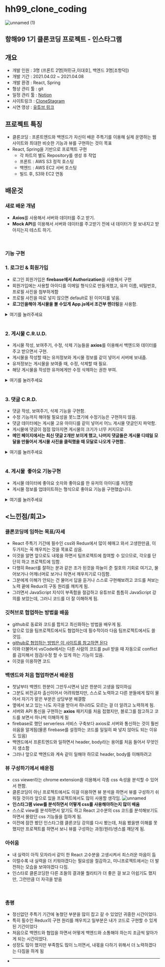 # hh99_clone_coding
![unnamed (1)](https://user-images.githubusercontent.com/79818840/114365531-85234880-9bb5-11eb-844e-5909d9f38d47.jpg)

## 항해99 1기 클론코딩 프로젝트 - 인스타그램

## 개요
- 개발 인원 : 3명 (프론트 2명[허민규,이대호], 백엔드 3명[조항덕])
- 개발 기간 : 2021.04.02 ~ 2021.04.08
- 개발 환경 : React, Spring
- 형상 관리 툴 : git
- 일정 관리 툴 : [Notion](https://www.notion.so/e42a377457bb4cd0be96e1f9b3cb3b66)
- 사이트링크 : [CloneStagram](http://instagram99.shop/)
- 시연 영상 : [유튜브 링크](https://www.youtube.com/watch?v=ixMeFdVdCLs&t=118s)

## 프로젝트 특징
- 클론코딩 : 프론트엔드와 백엔드가 자신이 배운 주특기를 이용해 실제 운영하는 웹사이트와 최대한 비슷한 기능과 뷰를 구현하는 것이 목표
- React, Spring을 기반으로 프로젝트 구현
    - 각 파트의 별도 Repository를 생성 후 작업
    - 프론트 : AWS S3 정적 호스팅
    - 백엔드 : AWS EC2 서버 호스팅
    - 빌드 후, S3와 EC2 연동

## 배운것

### **새로 배운 개념**

- **Axios**를 사용해서 서버와 데이터를 주고 받기.
- **Mock API**를 이용해서 서버와 데이터를 주고받기 전에 내 데이터가 잘 보내지고 받아지는지 테스트 하기.
<br>

### **기능 구현**

### **1\. 로그인 & 회원가입**

- 로그인 회원가입은 **firebase에서 Authorization**을 사용해서 구현
- 회원가입에는 사용할 아이디를 이메일 형식으로 만들게했고, 유저 이름, 비밀번호, 프로필 사진을 첨부하게함
- 프로필 사진을 따로 넣지 않으면 default로 된 이미지를 넣음. 
- **로그인을해야 게시물을 볼 수있게 App.js에서 조건부 렌더링**을 사용함.

<details>
<summary>여기를 눌러주세요</summary>
<div markdown="1">

<br>

<img width="500" src="https://img1.daumcdn.net/thumb/R1280x0/?scode=mtistory2&fname=https%3A%2F%2Fblog.kakaocdn.net%2Fdn%2FAkMjU%2Fbtq2krPorDo%2Fk5xBUjPAKisLkNU7RiK5LK%2Fimg.png">

<br>

<img width="500" src="https://img1.daumcdn.net/thumb/R1280x0/?scode=mtistory2&fname=https%3A%2F%2Fblog.kakaocdn.net%2Fdn%2F2i9wy%2Fbtq2hfo5jo0%2F5IpjroUBI4CCQmGHESRQo1%2Fimg.png">

<br>
<br>

```
function App() {
  const dispatch = useDispatch()
  const _session_key = `firebase:authUser:${apiKey}:[DEFAULT]`;
  const is_session = sessionStorage.getItem(_session_key) ? true : false;
  const is_login = useSelector((state) => state.user.is_login) 
  
  React.useEffect(() => {
    if(is_session){
      dispatch(userActions.loginCheckFB())
    }
  },[])
	//로그인 한 상태에서만 게시물들을 보고 작성할 수 있게 함.
  if (is_login){
    return (
      <ReactContainer>
        <Header/>
        <ConnectedRouter history={history}>

        <Switch>
          <Route path="/" exact component={PostList}/>
          <Route path="/upload" exact component={PostWrite}/>
          <Route path="/upload/:id" exact component={PostWrite}/>
          <Route exact component={NotFound}/>
        </Switch>


        </ConnectedRouter>
      </ReactContainer>
    );
  }
  	//로그인하지 않았을 때는 메인 페이지로 들어가도 로그인 화면만 나오도록 했습니다. 
  return(
    <ReactContainer>
      <ConnectedRouter history={history}>
        <Switch>
          <Route path="/signup" exact component={SignUp} />
          <Route path="/" exact component={Login} />
          <Route component={NotFound}/>
        </Switch>
      </ConnectedRouter>
    </ReactContainer>
  )

}
```

</div>
</details>

<br>

### **2\. 게시물 C.R.U.D.**

- 게시물 작성, 보여주기, 수정, 삭제 기능들을 **axios**를 이용해서 백엔드와 데이터를 주고 받으면서 구현.  
- 게시물을 작성할 때는 유저정보와 게시물 정보를 같이 넣어서 서버에 보내줌. 
- 유저정보는 게시물을 보여줄 때, 수정, 삭제할 때 필요. 
- 해당 게시물을 작성한 유저에게만 수정 삭제하는 권한 부여.

<details>
<summary>여기를 눌러주세요</summary>
<div markdown="1">

<br>

<img width="500" src="https://img1.daumcdn.net/thumb/R1280x0/?scode=mtistory2&fname=https%3A%2F%2Fblog.kakaocdn.net%2Fdn%2Fzn1qS%2Fbtq2lBRTQqi%2FNcE6tXyM8osKHAecQYk3wk%2Fimg.png">

<br>

<img width="500" src="https://img1.daumcdn.net/thumb/R1280x0/?scode=mtistory2&fname=https%3A%2F%2Fblog.kakaocdn.net%2Fdn%2FvrXGv%2Fbtq2iWvsfwX%2F8fqR8XeKI2TPWAYiIhhJI0%2Fimg.png">

<br>

<img width="500" src="https://img1.daumcdn.net/thumb/R1280x0/?scode=mtistory2&fname=https%3A%2F%2Fblog.kakaocdn.net%2Fdn%2Fb0oSrL%2Fbtq2niqZOwf%2F52dGYtgL06ro1b8HScOk81%2Fimg.png">

<br>
<br>

게시물 CRUD 구현한 모듈 코드입니다.

```
// 작성한 게시글을 서버에 보내는 작업. 
// 첨부한 사진은 firebase Storage에다가 저장을 하고 url만 받아와서 서버에 보냄.
// 게시글 작성자 데이터와 게시글 내용을 서버에 보냄.
// 그 후에 response로 게시물 id를 받아서 리덕스 스토어에 게시물 데이터와 같이 저장함.

const addPostAX = (post) => {
  return function (dispatch, getState){
    const _user = getState().user.user

    const user_info = {
      user_name: _user.user_name,
      user_id: _user.user_id,
      profile_url: _user.profile_url
    };

    let _post = {
      contents: post.contents,
      insertDt: moment().format("YYYY-MM-DD HH:mm:ss"),
      likeCnt: 0,
      likeId: [],
    };
    const _image = getState().image.preview;

    const _upload = storage
      .ref(`images/${user_info.user_id}_${new Date().getTime()}`)
      .putString(_image, "data_url");

    _upload.then((snapshot) => {
      snapshot.ref.getDownloadURL()
      .then((url) => {
        axios.post("http://15.164.217.16/api/contents", {
      ..._post,  img : url, userName: user_info.user_name,
      userId: user_info.user_id, myImg: user_info.profile_url,
      }).then((response) => {
        console.log(response)
        let post_list = { 
          id: response.data.id, 
          post_image_url : url, 
          ...user_info,
          contents: post.contents,
          insert_dt: moment().format("YYYY-MM-DD HH:mm:ss"),
          like_cnt: 0,
          like_id: [],
        }
        dispatch(addPost(post_list))
        dispatch(imageActions.setPreview("http://via.placeholder.com/400x300"))
        history.replace("/")
      })
      }).catch((error) => {
        console.log(error)
        window.alert("게시물 저장이 정상적으로 되지 않았습니다.")
      })
    })
  }
}

// DB에 저장되어있는 게시물들을 다 가져옴.
// reponse로 받은 게시물 데이터를 하나씩 .foEach를 써서 분류.
// 리덕스 store에 저장.

const getPostAX = () => {
  return function (dispatch, getState){
    axios.get("http://15.164.217.16/api/contents")
      .then((res) => {

      console.log(res.data);
      
      let post_list = []; 

      res.data.forEach((_post) => {   
        
        let post = {
          id: _post.id,
          content: _post.contents,
          insert_dt: _post.insertDt,
          user_name: _post.userName,
          post_image_url: _post.img,
          profile_image_url: _post.myImg,
          user_id: _post.userId,
          like_cnt: _post.likeCnt,
          like_id: _post.likeId,
        };

        post_list.unshift(post);
      })
      console.log(post_list);

      dispatch(setPost(post_list));

    }).catch((err) => {
      window.alert("게시물을 가져오는데 문제가 있어요!")
    })
  }
}

// 게시물 데이터를 수정할 때 게시물 이미지도 수정이 되었을 때와 되지 않을 때를 나눔.
// 이미지가 수정되지 않았으면 기존 이미지 url과 수정된 게시글을 업로드한다.
// 이미지가 수정되었으면 수정된 이미지를 firebase Storage에 저장을하고 url을 받아와서 서버에 보내준다.
// 수정된 게시글 data는 리덕스 store에도 저장함.
const editPostAX = (id, post) => {
  return function (dispatch, getState){
    if(!id) {
      console.log("게시물이 없어요!")
      return;
    }
    const _image = getState().image.preview;
    const _post_idx = getState().post.list.findIndex((p) => p.id == id);
    const _post = getState().post.list[_post_idx];
    
    let _edit = {
      contents: post.contents,
    }

    if (_image == _post.post_image_url){
      axios.put(`http://15.164.217.16/api/contents/${id}`, {
        ..._edit, img: _image
      })
        .then((response) => {
          console.log(response)
          dispatch(editPost(id, {..._edit}))
          history.replace("/")
        });

        return;
      } else {
        const user_id = getState().user.user.user_id;
        const _upload = storage
          .ref(`images/${user_id}_${new Date().getTime()}`)
          .putString(_image, "data_url");

        _upload.then((snapshot) => {
          snapshot.ref.getDownloadURL().then((url) => {
            return url;
          })
          .then((url) => {
            axios.put(`http://15.164.217.16/api/contents/${id}`, {
              ..._edit, img: url,
          })
          .then((response) => {
          console.log(response)
          let edit_list = {..._edit, post_image_url: url}
          dispatch(editPost(id , edit_list))
          history.replace("/")
        });
        }).catch((err) => {
          window.alert("게시물 수정에 문제가 있어요!")
        })
      })
    }
  }
}

// 게시글 id값을 보내면 서버에서 db에 저장된 해당 id를 가진 게시물을 삭제함.
// 그리고 리덕스 store에서도 저장된 게시물을 삭제해서 바로 삭제된것이 적용.

const deletePostAX = (id) => {
  return function (dispatch, getState){
    axios.delete(`http://15.164.217.16/api/contents/${id}`)  
      .then((res) => {
        dispatch(deletePost(id));
        history.replace("/");
      }).catch((err) => {
        window.alert("게시물 삭제에 문제가 있어요!")
      })
  }
}
```

</div>
</details>


<br>


### **3\. 댓글 C.R.D.**

- 댓글 작성, 보여주기, 삭제 기능을 구현함. 
- 수정 기능까지 해야될 필요성을 못느꼈기에 수정기능은 구현하지 않음. 
- 댓글 데이터에는 게시물 고유 아이디를 같이 넣어서 어느 게시물 댓글인지 파악함. 
- 게시물에 댓글이 점점 많아지면 게시물의 크기가 너무 커지므로
-  **메인 페이지에서는 최신 댓글 2개만 보이게 했고, 나머지 댓글들은 게시물 디테일 모달을 만들어서 게시물 사진을 클릭했을 때 모달로 나오게 구현함.**.

<details>
<summary>여기를 눌러주세요</summary>
<div markdown="1">

<br>

<img width="500" src="https://img1.daumcdn.net/thumb/R1280x0/?scode=mtistory2&fname=https%3A%2F%2Fblog.kakaocdn.net%2Fdn%2FGXgH8%2Fbtq2hX2FU7s%2F2ESEmrngUfcXVNZCudIqS1%2Fimg.png">

<br>

<img width="500" src="https://img1.daumcdn.net/thumb/R1280x0/?scode=mtistory2&fname=https%3A%2F%2Fblog.kakaocdn.net%2Fdn%2FWmPe2%2Fbtq2iEhge4E%2F7x3eaVNOb2KasPpKfCMba0%2Fimg.png">

<br>
<br>

댓글 CRD 구현한 모듈 코드.

```
// addCommentAX는 댓글과 댓글 단 사람의 정보 해당 게시글 정보를 담아서 서버에 보내는 작업을 함.
// 그리고 리덕스 store에 그 정보들을 저장해서 바로 화면으로 새로적은 댓글이 보이게 함. 

const addCommentAX = (comment, post_id) => {
  return function (dispatch, getState) {
    console.log(comment)
    let _comment = {
      contentsId: post_id,
      userId: comment.user_name,
      comment: comment.comment,
      myImg: comment.profile_url,
      commentDt: moment().format("YYYY-MM-DD HH:mm:ss")
    }
    console.log(_comment)
    axios.post("http://15.164.217.16/api/comments/", {
      ..._comment
    })
    .then((res) => {
      console.log(res.data)
      let comment_list = {...comment, id: res.data.id}
      dispatch(addComment(comment_list, post_id))
    }).catch((err) => {
      console.log(err.response)
      window.alert("댓글 작성에 문제가 있어요!")
    }) 
  }
}

// 화면을 리로드를 했을 때 리덕스 store에 있는 정보들이 다 날아가기 때문에 
// DB에 저장해뒀던 해당 게시물의 댓글 정보들을 response로 받아서 다시 리덕스 store에 저장합니다.

const getCommentAX = (post_id = null) => {
  return function (dispatch) {
    if (!post_id){
      return;
    }
    console.log(post_id)
    axios.get(`http://15.164.217.16/api/comments/${post_id}`)
    .then((response) => {
      console.log(response)

      let comment_list = []
      response.data.forEach((_post) => {
        let comment = {
          comment: _post.comment,
          user_name: _post.userId,
          profile_url: _post.myImg,
          comment_dt: _post.commentDt,
          id: _post.id,
        }
        comment_list.unshift(comment)
      })      
      console.log(comment_list)
      dispatch(setComment(comment_list, post_id))
    }).catch((error) => {
      window.alert("댓글을 불러올 수 없습니다.")
    })
  }
}

// 해당 댓글 id값을 서버에 보내서 삭제시킴.
// 리덕스 store에서도 같은 id값을 가진것을 찾아서 삭제함.

const deleteCommentAX = (id, post_id) => {
  return function (dispatch, getState){
    axios.delete(`http://15.164.217.16/api/comments/${id}`)  
      .then((res) => {
        dispatch(deleteComment(id, post_id));
      }).catch((err) => {
        window.alert("게시물 삭제에 문제가 있어요!")
      })
  }
}


export default handleActions(
  {
    [ADD_COMMENT]: (state, action) => produce(state, (draft) => {
      //  draft.list[action.payload.post_id] 안에 아무것도 없는 상태이면 배열도 없는 상태여서
      // unshift도 되지 않습니다. 그래서 아무것도 없는 경우일 때를 따로 설정함.
      if(!draft.list[action.payload.post_id]){
        draft.list[action.payload.post_id] = [action.payload.comment]
        return
      }
      draft.list[action.payload.post_id].unshift(action.payload.comment)
    }),
    [SET_COMMENT]: (state, action) => produce(state, (draft) => {
      draft.list[action.payload.post_id] = action.payload.comment_list
    }), 
    [DELETE_COMMENT]: (state, action) => produce(state, (draft) => {
      let idx = draft.list[action.payload.post_id].findIndex((p) => p.id === action.payload.id);
      if(idx !== -1){
        draft.list[action.payload.post_id].splice(idx, 1);
      }
    }), 
  },
  initialState
)
```

</div>
</details>


<br>


### **4\. 게시물  좋아요 기능구현**

- 게시물 데이터에 좋아요 숫자와 좋아요를 한 유저의 아이디를 저장함 
- 게시물 정보를 업데이트하는 형식으로 좋아요 기능을 구현했습니다.

<details>
<summary>여기를 눌러주세요</summary>
<div markdown="1">

<br>
<br>

좋아요 기능구현한 모듈 코드.

```
// 좋아요 추가 삭제를 이 미들웨어하나로 구현함.
const editLikeAX = (post, post_id) => {
  return function (dispatch) {
    console.log(post, post_id)
    axios.put(`http://15.164.217.16/api/contents/${post_id}`, {
      ...post
    }).then((response) => {
      console.log(post)
      let _post = {
        like_id: post.likeId,
        like_cnt : post.likeCnt,
      }
      console.log(_post)
      
      dispatch(editLike(_post, post_id))
    })
  }

}

// 수정한 좋아요 데이터를 리덕스 스토어에 저장함.
[EDIT_LIKE]: (state, action) => produce(state, (draft) => {
      let idx = draft.list.findIndex((p) => p.id === action.payload.post_id);
      draft.list[idx] = { ...draft.list[idx], ...action.payload.post }
    })
```

좋아요 기능을 구현한 Component 코드.<br/>
서버에서 게시물 데이터를 다 보내지 않으면 서버 오류가 걸린다고 해서 게시물 데이터를 다 담아서 보냄.

```
//좋아요를 추가하는 함수.
const likeSubmit = () => {
    if(!is_login){
      window.alert("😀로그인 해야 할 수 있어요!")
      return
    }
    let like_id;
    if(props.like_id.length === 0){
      like_id = [user_info.user_id];
    } else {
      like_id = [...props.like_id, user_info.user_id]; 
    }
    let cnt = props.like_cnt + 1;
    
    let post = {
      userId: props.user_id,
      userName: props.user_name,
      contents: props.content,
      img: props.post_image_url,
      myImg: props.profile_image_url,
      insertDt: props.insert_dt,
      likeCnt : cnt,
      likeId : like_id
    }
    let post_id = props.id;
    console.log(post)
    dispatch(postActions.editLikeAX(post, post_id))
  }

// 좋아요를 취소하는 함수입니다.
  const dislikeSubmit = () => {
    let like_id = []
    like_id = props.like_id.filter((l, idx) => {
      if(l !== user_info.user_id){
        console.log(like_id)
        return [...like_id, l]
      }
    })
    let cnt = props.like_cnt - 1;
    let post = {
      userId: props.user_id,
      userName: props.user_name,
      contents: props.content,
      img: props.post_image_url,
      myImg: props.profile_image_url,
      insertDt: props.insert_dt,
      likeCnt : cnt,
      likeId : like_id
    }
    let post_id = props.id;
    dispatch(postActions.editLikeAX(post, post_id))
  }
```

</div>
</details>

## <느낀점/회고>

### 클론코딩에 임하는 목표/자세
- React 주특기 기간에 필수인 css와 Redux에서 많이 헤매고 와서 고생한만큼, 이 두가지는 꼭 깨우치는 것을 목표로 삼음.
- 이것을 알면 앞으로도 내몫을 하면서 팀프로젝트에 참여할 수 있으므로, 각오를 단단히 하고 프로젝트에 임함.
- 다행히 React를 잘하는 분과 같은 조가 된것을 하늘이 준 절호의 기회로 여기고, 물어보거나 어깨너머로 보거나 하면서 깨우치기로 다짐함.
- 그분에게 이해가 안되는 건 물어서 답을 듣거나 스스로 구현해보려고 코드를 쳐보는 노력 끝에 Redux의 구동 원리를 깨치게 됨.
- 그러면서 JavaScript 지식이 부족함을 절감하고 유튜브로 틈틈히 JavaScript 강의를 보았는데, 그러니 코드를 더 잘 이해하게 됨.

### 깃허브로 협업하는 방법을 배움
- github로 동료와 코드를 합치고 최신화하는 방법을 배우게 됨.
- 앞으로 있을 팀프로젝트에서도 협업하는데 필수적이라 다음 팀프로젝트에서도 쓸 것임.
- [github로 협업하는 방법은 이 사이트를 참고하면 된다](https://hyunjun19.github.io/2018/03/09/github-fork-syncing/)
- 이와 더불어서 vsCode에서는 다른 사람의 코드를 pull 받을 때 자동으로 conflict를 감지해서 점검/수정 할 수 있게 하는 기능이 있음.
- 이것을 이용하면 코드

### 백엔드와 처음 협업하면서 배운점
- 첫날부터 백엔드 한분이 그만두시면서 남은 한분이 고생을 많이하심
- 그분도 비전공자 출신이어서 어려워했지만, 스스로 노력하고 다른 분들에게 많이 물어서 자기가 맡은 부분은 상당부분 해결함
- 옆에서 보고 있는 나도 자극을 받아서 하나라도 모르는 걸 더 알려고 노력하게 됨.
- 서버와 API 통신을 구현하는 **axios** 패키지를 처음 접했지만, 블로그를 참고하고 코드를 보면서 하나씩 이해하게 됨
- firebase로 했던 serverless 서비스 구축보다 axios로 서버와 통신하는 것이 훨씬 쉬움을 알게됨(물론 firebase를 설정하는 코드를 일일히 짜 넣지 않아도 되는 이유도 있음)
- 백엔드에서 프론트엔드와 일하면서 header, body라는 용어를 처음 들어서 무엇인지 생소함
- 그러나 앞으로 백엔드와 계속 같이 일해야 하므로 header, body를 이해하려고 

### 뷰 구성하기에서 배운점
- css viewer라는 chrome extension을 이용해서 각종 css 속성을 분석할 수 있어서 편함.
- 클론코딩이 아닌 프로젝트에서도 이걸 이용하면 뷰 분석을 하면서 뷰를 구성하기 쉬워질 것이라 앞으로 있을 프로젝트에서도 많이 사용할 생각임.
![unnamed](https://user-images.githubusercontent.com/79818840/120114396-ffd21280-c1b9-11eb-9591-eca9b2205c63.jpg)
- **인스타그램 view를 분석하면서 어떻게 css를 사용해야하는지 많이 배움**
- 스스로 view를 분석하면서 알기도 하고 React 고수분의 css 코드를 분석해보기도 하면서 몰랐던 css 기능들을 접하게 됨.
- 이전에 잠깐 봤던 인스타그램 클론코딩 강의를 다시 봤는데, 처음 봤을땐 이해를 못했지만 프로젝트를 하면서 보니 뷰를 구성하는 과정/원리/센스를 깨닫게 됨.

### 아쉬움
- 내 실력이 아직 모자라서 같이 한 React 고수분을 고생시켜서 죄스러운 마음이 듬
- 이럴수록 내 실력을 더 키워야겠다는 필요성을 절감하고, 미니프로젝트에서는 더 발전하는 모습을 보여야겠다 다짐.
- 인스타로 클론코딩한 다른 조들의 결과물 퀄리티가 더 좋은 걸 보고 아쉽기도 했지만, 그런만큼 더 자극을 받음

<br>

### 총평
- 정신없던 주특기 기간에 놓쳤던 부분을 많이 잡고 갈 수 있었던 귀중한 시간이었다.
- 특히 필수인 Redux의 구현 원리를 깨우치고 일부분은 내가 코드로 구현할 수 있게된 기간이었다
- 처음으로 백엔드와 협업을 하면서 어떻게 백엔드와 소통해야 하는지 조금씩 알아가게 되는 시간이었다.
- 성장도 많이 했지만 부족함도 많이 느끼면서, 내몫을 다하기 위해서 더 노력하겠다는 다짐을 하게 됨
- ** **

